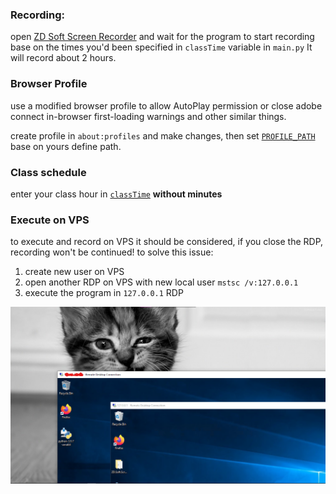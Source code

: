 ### Recording:
open [ZD Soft Screen Recorder](https://soft98.ir/multi-media/screen-capture/14881-ZD-Soft-Screen-Recorder.html) and wait for the program to start recording base on the times you'd been specified in ```classTime``` variable in ```main.py```
It will record about 2 hours.

### Browser Profile
use a modified browser profile to allow AutoPlay permission or close adobe connect in-browser first-loading warnings and other similar things. 

create profile in ```about:profiles``` and make changes, then set [```PROFILE_PATH```](main.py#L11) base on yours define path.

### Class schedule
enter your class hour in [```classTime```](main.py#L13-L21) **without minutes**

### Execute on VPS
to execute and record on VPS it should be considered, if you close the RDP, recording won't be continued!
to solve this issue:
1. create new user on VPS
2. open another RDP on VPS with new local user ```mstsc /v:127.0.0.1``` 
3. execute the program in ```127.0.0.1``` RDP

![execute on VPS example](img/RDC-recordScreeen.png)
